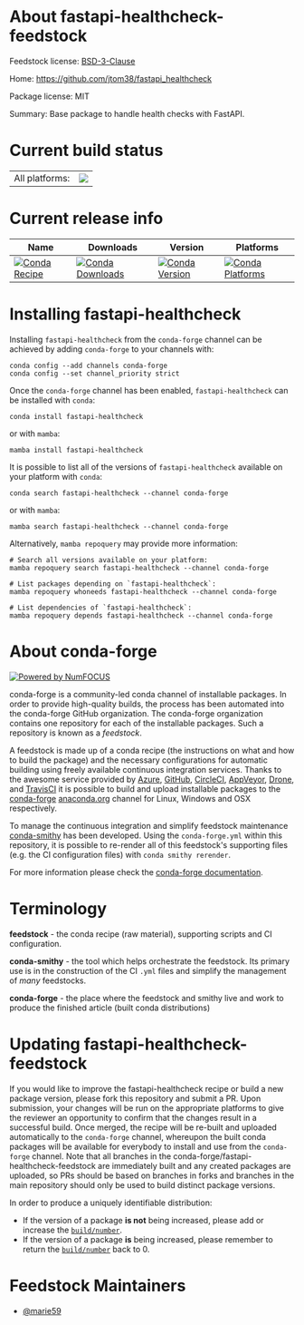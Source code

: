 About fastapi-healthcheck-feedstock
===================================

Feedstock license: [BSD-3-Clause](https://github.com/conda-forge/fastapi-healthcheck-feedstock/blob/main/LICENSE.txt)

Home: https://github.com/jtom38/fastapi_healthcheck

Package license: MIT

Summary: Base package to handle health checks with FastAPI.

Current build status
====================


<table><tr><td>All platforms:</td>
    <td>
      <a href="https://dev.azure.com/conda-forge/feedstock-builds/_build/latest?definitionId=18501&branchName=main">
        <img src="https://dev.azure.com/conda-forge/feedstock-builds/_apis/build/status/fastapi-healthcheck-feedstock?branchName=main">
      </a>
    </td>
  </tr>
</table>

Current release info
====================

| Name | Downloads | Version | Platforms |
| --- | --- | --- | --- |
| [![Conda Recipe](https://img.shields.io/badge/recipe-fastapi--healthcheck-green.svg)](https://anaconda.org/conda-forge/fastapi-healthcheck) | [![Conda Downloads](https://img.shields.io/conda/dn/conda-forge/fastapi-healthcheck.svg)](https://anaconda.org/conda-forge/fastapi-healthcheck) | [![Conda Version](https://img.shields.io/conda/vn/conda-forge/fastapi-healthcheck.svg)](https://anaconda.org/conda-forge/fastapi-healthcheck) | [![Conda Platforms](https://img.shields.io/conda/pn/conda-forge/fastapi-healthcheck.svg)](https://anaconda.org/conda-forge/fastapi-healthcheck) |

Installing fastapi-healthcheck
==============================

Installing `fastapi-healthcheck` from the `conda-forge` channel can be achieved by adding `conda-forge` to your channels with:

```
conda config --add channels conda-forge
conda config --set channel_priority strict
```

Once the `conda-forge` channel has been enabled, `fastapi-healthcheck` can be installed with `conda`:

```
conda install fastapi-healthcheck
```

or with `mamba`:

```
mamba install fastapi-healthcheck
```

It is possible to list all of the versions of `fastapi-healthcheck` available on your platform with `conda`:

```
conda search fastapi-healthcheck --channel conda-forge
```

or with `mamba`:

```
mamba search fastapi-healthcheck --channel conda-forge
```

Alternatively, `mamba repoquery` may provide more information:

```
# Search all versions available on your platform:
mamba repoquery search fastapi-healthcheck --channel conda-forge

# List packages depending on `fastapi-healthcheck`:
mamba repoquery whoneeds fastapi-healthcheck --channel conda-forge

# List dependencies of `fastapi-healthcheck`:
mamba repoquery depends fastapi-healthcheck --channel conda-forge
```


About conda-forge
=================

[![Powered by
NumFOCUS](https://img.shields.io/badge/powered%20by-NumFOCUS-orange.svg?style=flat&colorA=E1523D&colorB=007D8A)](https://numfocus.org)

conda-forge is a community-led conda channel of installable packages.
In order to provide high-quality builds, the process has been automated into the
conda-forge GitHub organization. The conda-forge organization contains one repository
for each of the installable packages. Such a repository is known as a *feedstock*.

A feedstock is made up of a conda recipe (the instructions on what and how to build
the package) and the necessary configurations for automatic building using freely
available continuous integration services. Thanks to the awesome service provided by
[Azure](https://azure.microsoft.com/en-us/services/devops/), [GitHub](https://github.com/),
[CircleCI](https://circleci.com/), [AppVeyor](https://www.appveyor.com/),
[Drone](https://cloud.drone.io/welcome), and [TravisCI](https://travis-ci.com/)
it is possible to build and upload installable packages to the
[conda-forge](https://anaconda.org/conda-forge) [anaconda.org](https://anaconda.org/)
channel for Linux, Windows and OSX respectively.

To manage the continuous integration and simplify feedstock maintenance
[conda-smithy](https://github.com/conda-forge/conda-smithy) has been developed.
Using the ``conda-forge.yml`` within this repository, it is possible to re-render all of
this feedstock's supporting files (e.g. the CI configuration files) with ``conda smithy rerender``.

For more information please check the [conda-forge documentation](https://conda-forge.org/docs/).

Terminology
===========

**feedstock** - the conda recipe (raw material), supporting scripts and CI configuration.

**conda-smithy** - the tool which helps orchestrate the feedstock.
                   Its primary use is in the construction of the CI ``.yml`` files
                   and simplify the management of *many* feedstocks.

**conda-forge** - the place where the feedstock and smithy live and work to
                  produce the finished article (built conda distributions)


Updating fastapi-healthcheck-feedstock
======================================

If you would like to improve the fastapi-healthcheck recipe or build a new
package version, please fork this repository and submit a PR. Upon submission,
your changes will be run on the appropriate platforms to give the reviewer an
opportunity to confirm that the changes result in a successful build. Once
merged, the recipe will be re-built and uploaded automatically to the
`conda-forge` channel, whereupon the built conda packages will be available for
everybody to install and use from the `conda-forge` channel.
Note that all branches in the conda-forge/fastapi-healthcheck-feedstock are
immediately built and any created packages are uploaded, so PRs should be based
on branches in forks and branches in the main repository should only be used to
build distinct package versions.

In order to produce a uniquely identifiable distribution:
 * If the version of a package **is not** being increased, please add or increase
   the [``build/number``](https://docs.conda.io/projects/conda-build/en/latest/resources/define-metadata.html#build-number-and-string).
 * If the version of a package **is** being increased, please remember to return
   the [``build/number``](https://docs.conda.io/projects/conda-build/en/latest/resources/define-metadata.html#build-number-and-string)
   back to 0.

Feedstock Maintainers
=====================

* [@marie59](https://github.com/marie59/)

